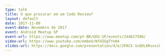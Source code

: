 ```yaml
---
type: talk
title: O que procurar em um Code Review?
layout: default
date: 2017-11-08
event-date: Novembro de 2017
event: Android Meetup SP
event-url: https://www.meetup.com/pt-BR/GDG-SP/events/244627580/
video-url: https://www.youtube.com/embed/WfdZGgTYoH4
slides-url: https://docs.google.com/presentation/d/e/2PACX-1vQOL6RusxiO3JqHO2egiLTDnhlSb1p1KgHIicViApM_k6f8k7dQqe7geYg-8U4JLPSaPPoS1H6jEwaw/embed?start=false&loop=false&delayms=3000
---
```

